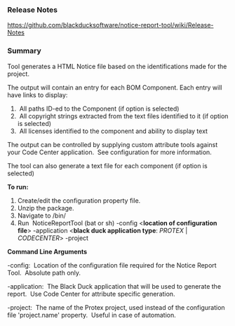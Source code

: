 ### Release Notes

https://github.com/blackducksoftware/notice-report-tool/wiki/Release-Notes

### Summary

Tool generates a HTML Notice file based on the identifications made for the project.

The output will&nbsp;contain an entry for each BOM Component. Each entry will have links to display:

1.  &nbsp;All paths ID-ed to the Component (if option is selected)
2.  &nbsp;All copyright strings extracted from the text files identified to it (if option is selected)
3.  &nbsp;All licenses identified to the component and ability to display text

The output can be controlled by supplying custom attribute tools against your Code Center application. &nbsp;See configuration for more information.

The tool can also generate a text file for each component (if option is selected)

**To run:**

1.  Create/edit the configuration property file.
2.  Unzip the package.
3.  Navigate to /bin/
4.  Run &nbsp;NoticeReportTool (bat or sh) -config <**location of configuration file**> -application <**black duck application type**: _PROTEX_ | _CODECENTER_> -project <name of Protex project>

**Command Line Arguments**

-config: &nbsp;Location of the configuration file required for the Notice Report Tool. &nbsp;Absolute path only.

-application: &nbsp;The Black Duck application that will be used to generate the report. &nbsp;Use Code Center for attribute specific generation.

-project: &nbsp;The name of the Protex project, used instead of the configuration file 'project.name' property. &nbsp;Useful in case of automation.


